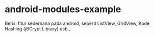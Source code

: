 # android-modules-example
Berisi fitur sederhana pada android, seperti ListView, GridView, Kode Hashing (jBCrypt Library) dsb.,